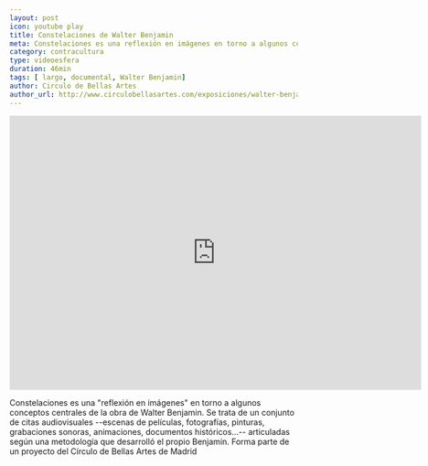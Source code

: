 ```yaml
---
layout: post
icon: youtube play
title: Constelaciones de Walter Benjamin
meta: Constelaciones es una reflexión en imágenes en torno a algunos conceptos centrales de la obra de Walter Benjamin.
category: contracultura
type: videoesfera
duration: 46min
tags: [ largo, documental, Walter Benjamin]
author: Circulo de Bellas Artes
author_url: http://www.circulobellasartes.com/exposiciones/walter-benjamin-constelaciones/
---
```


<iframe width="720" height="480" src="https://www.youtube.com/embed/pcPwIG5gHQM" frameborder="0" allowfullscreen></iframe>
<p>
	Constelaciones es una "reflexión en imágenes" en torno a algunos conceptos centrales de la obra de Walter Benjamin. Se trata de un conjunto de citas audiovisuales --escenas de películas, fotografías, pinturas, grabaciones sonoras, animaciones, documentos históricos...-- articuladas según una metodología que desarrolló el propio Benjamin. Forma parte de un proyecto del Círculo de Bellas Artes de Madrid
</p>
